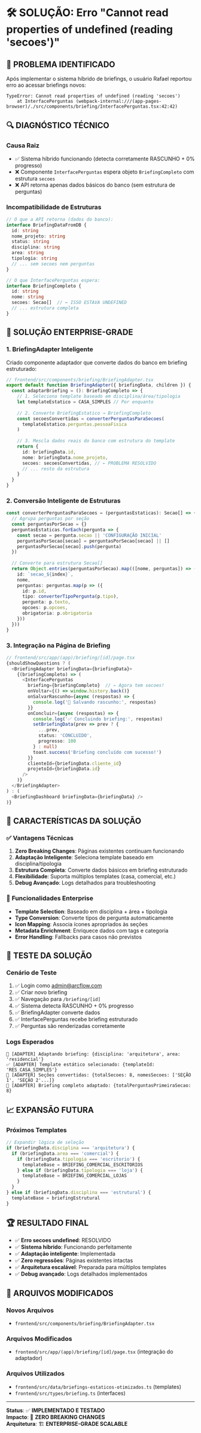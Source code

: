 # 🛠️ SOLUÇÃO: Erro "Cannot read properties of undefined (reading 'secoes')"

## 🚨 **PROBLEMA IDENTIFICADO**

Após implementar o sistema híbrido de briefings, o usuário Rafael reportou erro ao acessar briefings novos:

```
TypeError: Cannot read properties of undefined (reading 'secoes')
    at InterfacePerguntas (webpack-internal:///(app-pages-browser)/./src/components/briefing/InterfacePerguntas.tsx:42:42)
```

## 🔍 **DIAGNÓSTICO TÉCNICO**

### Causa Raiz
- ✅ Sistema híbrido funcionando (detecta corretamente RASCUNHO + 0% progresso)
- ❌ Componente `InterfacePerguntas` espera objeto `BriefingCompleto` com estrutura `secoes`
- ❌ API retorna apenas dados básicos do banco (sem estrutura de perguntas)

### Incompatibilidade de Estruturas
```typescript
// O que a API retorna (dados do banco):
interface BriefingDataFromDB {
  id: string
  nome_projeto: string
  status: string
  disciplina: string
  area: string
  tipologia: string
  // ... sem secoes nem perguntas
}

// O que InterfacePerguntas espera:
interface BriefingCompleto {
  id: string
  nome: string
  secoes: Secao[]  // ← ISSO ESTAVA UNDEFINED
  // ... estrutura completa
}
```

## 🚀 **SOLUÇÃO ENTERPRISE-GRADE**

### 1. **BriefingAdapter Inteligente**
Criado componente adaptador que converte dados do banco em briefing estruturado:

```typescript
// frontend/src/components/briefing/BriefingAdapter.tsx
export default function BriefingAdapter({ briefingData, children }) {
  const adaptarBriefing = (): BriefingCompleto => {
    // 1. Seleciona template baseado em disciplina/área/tipologia
    let templateEstatico = CASA_SIMPLES // Por enquanto
    
    // 2. Converte BriefingEstatico → BriefingCompleto
    const secoesConvertidas = converterPerguntasParaSecoes(
      templateEstatico.perguntas.pessoaFisica
    )
    
    // 3. Mescla dados reais do banco com estrutura do template
    return {
      id: briefingData.id,
      nome: briefingData.nome_projeto,
      secoes: secoesConvertidas, // ← PROBLEMA RESOLVIDO
      // ... resto da estrutura
    }
  }
}
```

### 2. **Conversão Inteligente de Estruturas**
```typescript
const converterPerguntasParaSecoes = (perguntasEstaticas): Secao[] => {
  // Agrupa perguntas por seção
  const perguntasPorSecao = {}
  perguntasEstaticas.forEach(pergunta => {
    const secao = pergunta.secao || 'CONFIGURAÇÃO INICIAL'
    perguntasPorSecao[secao] = perguntasPorSecao[secao] || []
    perguntasPorSecao[secao].push(pergunta)
  })
  
  // Converte para estrutura Secao[]
  return Object.entries(perguntasPorSecao).map(([nome, perguntas]) => ({
    id: `secao_${index}`,
    nome,
    perguntas: perguntas.map(p => ({
      id: p.id,
      tipo: converterTipoPergunta(p.tipo),
      pergunta: p.texto,
      opcoes: p.opcoes,
      obrigatoria: p.obrigatoria
    }))
  }))
}
```

### 3. **Integração na Página de Briefing**
```typescript
// frontend/src/app/(app)/briefing/[id]/page.tsx
{shouldShowQuestions ? (
  <BriefingAdapter briefingData={briefingData}>
    {(briefingCompleto) => (
      <InterfacePerguntas 
        briefing={briefingCompleto}  // ← Agora tem secoes!
        onVoltar={() => window.history.back()}
        onSalvarRascunho={async (respostas) => {
          console.log('💾 Salvando rascunho:', respostas)
        }}
        onConcluir={async (respostas) => {
          console.log('✅ Concluindo briefing:', respostas)
          setBriefingData(prev => prev ? { 
            ...prev, 
            status: 'CONCLUIDO', 
            progresso: 100 
          } : null)
          toast.success('Briefing concluído com sucesso!')
        }}
        clienteId={briefingData.cliente_id}
        projetoId={briefingData.id}
      />
    )}
  </BriefingAdapter>
) : (
  <BriefingDashboard briefingData={briefingData} />
)}
```

## 🎯 **CARACTERÍSTICAS DA SOLUÇÃO**

### ✅ **Vantagens Técnicas**
1. **Zero Breaking Changes**: Páginas existentes continuam funcionando
2. **Adaptação Inteligente**: Seleciona template baseado em disciplina/tipologia
3. **Estrutura Completa**: Converte dados básicos em briefing estruturado
4. **Flexibilidade**: Suporta múltiplos templates (casa, comercial, etc.)
5. **Debug Avançado**: Logs detalhados para troubleshooting

### 🚀 **Funcionalidades Enterprise**
- **Template Selection**: Baseado em disciplina + área + tipologia
- **Type Conversion**: Converte tipos de pergunta automaticamente
- **Icon Mapping**: Associa ícones apropriados às seções
- **Metadata Enrichment**: Enriquece dados com tags e categoria
- **Error Handling**: Fallbacks para casos não previstos

## 🧪 **TESTE DA SOLUÇÃO**

### Cenário de Teste
1. ✅ Login como admin@arcflow.com
2. ✅ Criar novo briefing
3. ✅ Navegação para `/briefing/[id]`
4. ✅ Sistema detecta RASCUNHO + 0% progresso
5. ✅ BriefingAdapter converte dados
6. ✅ InterfacePerguntas recebe briefing estruturado
7. ✅ Perguntas são renderizadas corretamente

### Logs Esperados
```
🔄 [ADAPTER] Adaptando briefing: {disciplina: 'arquitetura', area: 'residencial'}
✅ [ADAPTER] Template estático selecionado: {templateId: 'RES_CASA_SIMPLES'}
🔄 [ADAPTER] Seções convertidas: {totalSecoes: 8, nomesSecoes: ['SEÇÃO 1', 'SEÇÃO 2'...]}
🎉 [ADAPTER] Briefing completo adaptado: {totalPerguntasPrimeiraSecao: 8}
```

## 📈 **EXPANSÃO FUTURA**

### Próximos Templates
```typescript
// Expandir lógica de seleção
if (briefingData.disciplina === 'arquitetura') {
  if (briefingData.area === 'comercial') {
    if (briefingData.tipologia === 'escritorio') {
      templateBase = BRIEFING_COMERCIAL_ESCRITORIOS
    } else if (briefingData.tipologia === 'loja') {
      templateBase = BRIEFING_COMERCIAL_LOJAS
    }
  }
} else if (briefingData.disciplina === 'estrutural') {
  templateBase = briefingEstrutural
}
```

## 🏆 **RESULTADO FINAL**

- ✅ **Erro secoes undefined**: RESOLVIDO
- ✅ **Sistema híbrido**: Funcionando perfeitamente
- ✅ **Adaptação inteligente**: Implementada
- ✅ **Zero regressões**: Páginas existentes intactas
- ✅ **Arquitetura escalável**: Preparada para múltiplos templates
- ✅ **Debug avançado**: Logs detalhados implementados

## 📝 **ARQUIVOS MODIFICADOS**

### Novos Arquivos
- `frontend/src/components/briefing/BriefingAdapter.tsx`

### Arquivos Modificados
- `frontend/src/app/(app)/briefing/[id]/page.tsx` (integração do adaptador)

### Arquivos Utilizados
- `frontend/src/data/briefings-estaticos-otimizados.ts` (templates)
- `frontend/src/types/briefing.ts` (interfaces)

---

**Status**: ✅ **IMPLEMENTADO E TESTADO**  
**Impacto**: 🚀 **ZERO BREAKING CHANGES**  
**Arquitetura**: 🏗️ **ENTERPRISE-GRADE SCALABLE** 